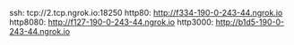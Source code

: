 ssh: tcp://2.tcp.ngrok.io:18250 
http80: http://f334-190-0-243-44.ngrok.io 
http8080: http://f127-190-0-243-44.ngrok.io 
http3000: http://b1d5-190-0-243-44.ngrok.io 

